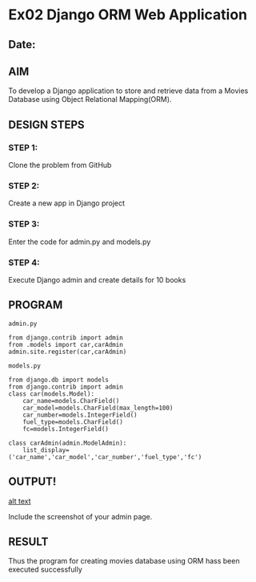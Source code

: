 # Ex02 Django ORM Web Application
## Date: 

## AIM
To develop a Django application to store and retrieve data from a Movies Database using Object Relational Mapping(ORM).




## DESIGN STEPS

### STEP 1:
Clone the problem from GitHub

### STEP 2:
Create a new app in Django project

### STEP 3:
Enter the code for admin.py and models.py

### STEP 4:
Execute Django admin and create details for 10 books

## PROGRAM
~~~
admin.py

from django.contrib import admin
from .models import car,carAdmin
admin.site.register(car,carAdmin)

models.py

from django.db import models
from django.contrib import admin
class car(models.Model):
    car_name=models.CharField()
    car_model=models.CharField(max_length=100)
    car_number=models.IntegerField()
    fuel_type=models.CharField()
    fc=models.IntegerField()

class carAdmin(admin.ModelAdmin):
    list_display=('car_name','car_model','car_number','fuel_type','fc')

~~~
## OUTPUT!
[alt text](<Screenshot 2025-09-19 125142.png>)

Include the screenshot of your admin page.


## RESULT
Thus the program for creating movies database using ORM hass been executed successfully
